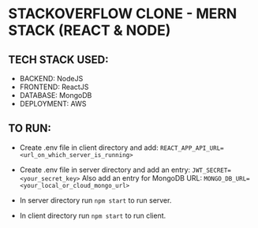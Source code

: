 # STACKOVERFLOW CLONE - MERN STACK (REACT & NODE)

## TECH STACK USED:

- BACKEND: NodeJS
- FRONTEND: ReactJS
- DATABASE: MongoDB
- DEPLOYMENT: AWS

## TO RUN:

- Create .env file in client directory and add:
`REACT_APP_API_URL=<url_on_which_server_is_running>`

- Create .env file in server directory and add an entry: 
`JWT_SECRET=<your_secret_key>`
Also add an entry for MongoDB URL:
`MONGO_DB_URL=<your_local_or_cloud_mongo_url>`

- In server directory run `npm start` to run server.

- In client directory run `npm start` to run client.
